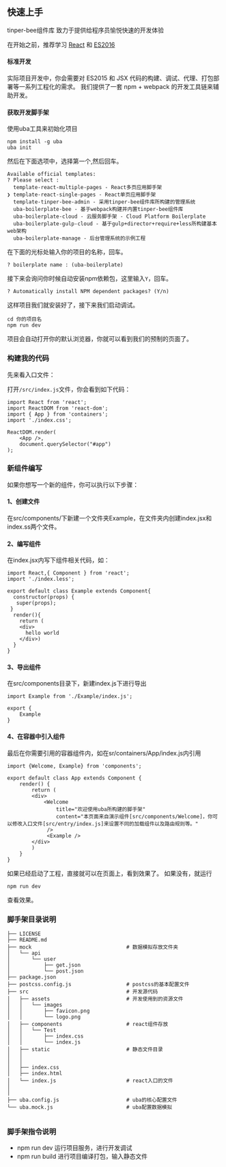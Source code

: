 ## 快速上手

tinper-bee组件库 致力于提供给程序员愉悦快速的开发体验


在开始之前，推荐学习 <a href="http://facebook.github.io/react">React</a> 和 <a href="http://www.nodeclass.com/api/ECMAScript6.html">ES2016</a>

#### 标准开发

实际项目开发中，你会需要对 ES2015 和 JSX 代码的构建、调试、代理、打包部署等一系列工程化的需求。 我们提供了一套 npm + webpack 的开发工具链来辅助开发。

#### 获取开发脚手架

使用uba工具来初始化项目

```
npm install -g uba
uba init
```
然后在下面选项中，选择第一个,然后回车。
```
Available official templates:
? Please select :
  template-react-multiple-pages - React多页应用脚手架
❯ template-react-single-pages - React单页应用脚手架
  template-tinper-bee-admin - 采用tinper-bee组件库所构建的管理系统
  uba-boilerplate-bee - 基于webpack构建并内置tinper-bee组件库
  uba-boilerplate-cloud - 云服务脚手架 - Cloud Platform Boilerplate
  uba-boilerplate-gulp-cloud - 基于gulp+director+require+less所构建基本web架构
  uba-boilerplate-manage - 后台管理系统的示例工程
```
在下面的光标处输入你的项目的名称，回车。
```
? boilerplate name : (uba-boilerplate)
```
接下来会询问你时候自动安装npm依赖包，这里输入`Y`，回车。
```
? Automatically install NPM dependent packages? (Y/n)
```
这样项目我们就安装好了，接下来我们启动调试。
```
cd 你的项目名
npm run dev
```
项目会自动打开你的默认浏览器，你就可以看到我们的预制的页面了。

### 构建我的代码

先来看入口文件：

打开`/src/index.js`文件，你会看到如下代码：
```
import React from 'react';
import ReactDOM from 'react-dom';
import { App } from 'containers';
import './index.css';

ReactDOM.render(
    <App />,
    document.querySelector("#app")
);
```

### 新组件编写

如果你想写一个新的组件，你可以执行以下步骤：

#### 1、创建文件
在src/components/下新建一个文件夹Example，在文件夹内创建index.jsx和index.ss两个文件。

#### 2、编写组件

在index.jsx内写下组件相关代码，如：

```
import React,{ Component } from 'react';
import './index.less';

export default class Example extends Component{
  constructor(props) {
   super(props);
 }
  render(){
    return (
    <div>
      hello world
    </div>)
  }
}

```
#### 3、导出组件

在src/components目录下，新建index.js下进行导出

```
import Example from './Example/index.js';

export {
    Example
}
```

#### 4、在容器中引入组件

最后在你需要引用的容器组件内，如在sr/containers/App/index.js内引用

```
import {Welcome, Example} from 'components';

export default class App extends Component {
    render() {
        return (
        <div>
            <Welcome
                title="欢迎使用uba所构建的脚手架"
                content="本页面来自演示组件[src/components/Welcome]，你可以修改入口文件[src/entry/index.js]来设置不同的加载组件以及路由规则等。"
             />
             <Example />
        </div>
        )
    }
}
```
如果已经启动了工程，直接就可以在页面上，看到效果了。
如果没有，就运行
```
npm run dev
```
查看效果。

### 脚手架目录说明

```
├── LICENSE
├── README.md
├── mock                               # 数据模拟存放文件夹
│   └── api
│       └── user
│           ├── get.json
│           └── post.json
├── package.json
├── postcss.config.js                  # postcss的基本配置文件
├── src                                # 开发源代码
│   ├── assets                         # 开发使用到的资源文件
│   │   └── images
│   │       ├── favicon.png
│   │       └── logo.png
│   ├── components                     # react组件存放
│   │   └── Test
│   │       ├── index.css
│   │       └── index.js
│   ├── static                         # 静态文件目录
│   │ 
│   │ 
│   ├── index.css
│   ├── index.html
│   └── index.js                       # react入口的文件
│ 
│ 
├── uba.config.js                      # uba的核心配置文件
└── uba.mock.js                        # uba配置数据模拟


```

### 脚手架指令说明

- npm run dev 运行项目服务，进行开发调试
- npm run build 进行项目编译打包，输入静态文件
